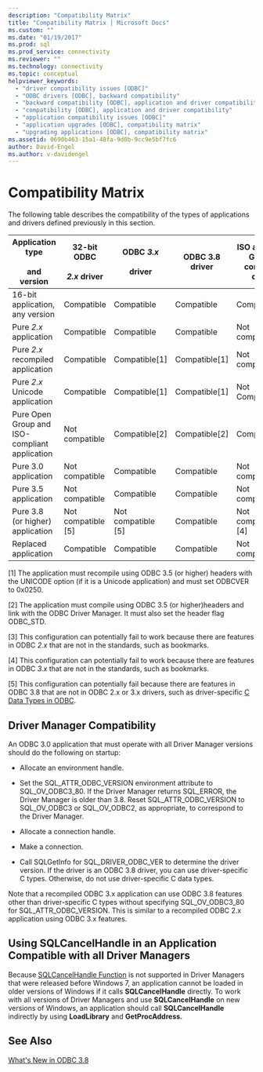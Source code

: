 ```yaml
---
description: "Compatibility Matrix"
title: "Compatibility Matrix | Microsoft Docs"
ms.custom: ""
ms.date: "01/19/2017"
ms.prod: sql
ms.prod_service: connectivity
ms.reviewer: ""
ms.technology: connectivity
ms.topic: conceptual
helpviewer_keywords: 
  - "driver compatibility issues [ODBC]"
  - "ODBC drivers [ODBC], backward compatibility"
  - "backward compatibility [ODBC], application and driver compatibility"
  - "compatibility [ODBC], application and driver compatibility"
  - "application compatibility issues [ODBC]"
  - "application upgrades [ODBC], compatibility matrix"
  - "upgrading applications [ODBC], compatibility matrix"
ms.assetid: 0690b463-15a1-48fa-9d0b-9cc9e5bf7fc6
author: David-Engel
ms.author: v-davidengel
---
```

# Compatibility Matrix
The following table describes the compatibility of the types of applications and drivers defined previously in this section.  
  
|Application type<br /><br /> and version|32-bit ODBC<br /><br /> *2.x* driver|ODBC *3.x*<br /><br /> driver|ODBC 3.8 driver|ISO and Open Group-compliant driver|  
|--------------------------------------|-----------------------------------|---------------------------|---------------------|-----------------------------------------|  
|16-bit application, any version|Compatible|Compatible|Compatible|Compatible|  
|Pure *2.x* application|Compatible|Compatible|Compatible|Not compatible[3]|  
|Pure *2.x* recompiled application|Compatible|Compatible[1]|Compatible[1]|Not compatible[3]|  
|Pure *2.x* Unicode application|Compatible|Compatible[1]|Compatible[1]|Not Compatible[3]|  
|Pure Open Group and ISO-compliant application|Not compatible|Compatible[2]|Compatible[2]|Compatible[2]|  
|Pure 3.0 application|Not compatible|Compatible|Compatible|Not compatible[4]|  
|Pure 3.5 application|Not compatible|Compatible|Compatible|Not compatible[4]|  
|Pure 3.8 (or higher) application|Not compatible [5]|Not compatible [5]|Compatible|Not compatible [4]|  
|Replaced application|Compatible|Compatible|Compatible|Not compatible[3]|  
  
 [1]   The application must recompile using ODBC 3.5 (or higher) headers with the UNICODE option (if it is a Unicode application) and must set ODBCVER to 0x0250.  
  
 [2]   The application must compile using ODBC 3.5 (or higher)headers and link with the ODBC Driver Manager. It must also set the header flag ODBC_STD.  
  
 [3]   This configuration can potentially fail to work because there are features in ODBC *2.x* that are not in the standards, such as bookmarks.  
  
 [4]   This configuration can potentially fail to work because there are features in ODBC *3.x* that are not in the standards, such as bookmarks.  
  
 [5]   This configuration can potentially fail because there are features in ODBC 3.8 that are not in ODBC 2.x or 3.x drivers, such as driver-specific [C Data Types in ODBC](../../../odbc/reference/develop-app/c-data-types-in-odbc.md).  
  
## Driver Manager Compatibility  
 An ODBC 3.0 application that must operate with all Driver Manager versions should do the following on startup:  
  
-   Allocate an environment handle.  
  
-   Set the SQL_ATTR_ODBC_VERSION environment attribute to SQL_OV_ODBC3_80. If the Driver Manager returns SQL_ERROR, the Driver Manager is older than 3.8. Reset SQL_ATTR_ODBC_VERSION to SQL_OV_ODBC3 or SQL_OV_ODBC2, as appropriate, to correspond to the Driver Manager.  
  
-   Allocate a connection handle.  
  
-   Make a connection.  
  
-   Call SQLGetInfo for SQL_DRIVER_ODBC_VER to determine the driver version. If the driver is an ODBC 3.8 driver, you can use driver-specific C types. Otherwise, do not use driver-specific C data types.  
  
 Note that a recompiled ODBC 3.x application can use ODBC 3.8 features other than driver-specific C types without specifying SQL_OV_ODBC3_80 for SQL_ATTR_ODBC_VERSION. This is similar to a recompiled ODBC 2.x application using ODBC 3.x features.  
  
## Using SQLCancelHandle in an Application Compatible with all Driver Managers  
 Because [SQLCancelHandle Function](../../../odbc/reference/syntax/sqlcancelhandle-function.md) is not supported in Driver Managers that were released before Windows 7, an application cannot be loaded in older versions of Windows if it calls **SQLCancelHandle** directly. To work with all versions of Driver Managers and use **SQLCancelHandle** on new versions of Windows, an application should call **SQLCancelHandle** indirectly by using **LoadLibrary** and **GetProcAddress.**  
  
## See Also  
 [What's New in ODBC 3.8](../../../odbc/reference/what-s-new-in-odbc-3-8.md)
